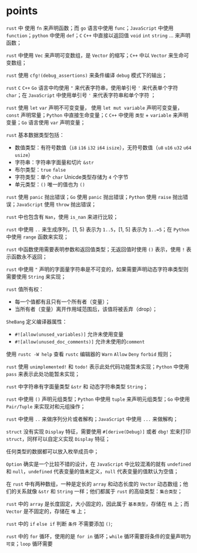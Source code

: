 # points
`rust` 中 使用 `fn` 来声明函数；而 `go` 语言中使用 `func`；`JavaScript` 中使用 `function`；`python` 中使用 `def`；`C` `C++` 中直接以返回值 `void` `int` `string` ... 来声明函数；

`rust` 中使用 `Vec` 来声明可变数组，是 `Vector` 的缩写；`C++` 中以 `Vector` 来生命可变数组；

`rust` 使用 `cfg!(debug_assertions)` 来条件编译 `debug` 模式下的输出；

`rust` `C` `C++` `Go` 语言中均使用 `"` 来代表字符串，使用单引号 `'` 来代表单个字符 `char`；在 `JavaScript` 中使用单引号 `'` 来代表字符串和单个字符 ；

`rust` 使用 `let` `var` 声明不可变变量， 使用 `let mut variable` 声明可变变量，`const` 声明常量；`Python` 中直接生命变量；`C` `C++` 中使用 `类型` + `variable` 来声明变量；`Go` 语言使用 `var` 声明变量；

`rust` 基本数据类型包括：
- 数值类型：有符号数值（`i8` `i16` `i32` `i64` `isize`），无符号数值（`u8` `u16` `u32` `u64` `usize`）
- 字符串：字符串字面量和切片 `&str`
- 布尔类型：`true` `false`
- 字符类型：单个 `char` Unicde类型存储为 `4` 个字节
- 单元类型：`()` 唯一的值也为 `()`

`rust` 使用 `panic` 抛出错误；`Go` 使用 `panic` 抛出错误；`Python` 使用 `raise` 抛出错误；`JavaScript` 使用 `throw` 抛出错误；

`rust` 中也包含有 `Nan`，使用 `is_nan` 来进行比较；

`rust` 中使用 `..` 来生成序列，[1, 5) 表示为 `1..5`，[1, 5] 表示为 `1..=5`；在 `Python` 中使用 `range` 函数来实现；

`rust` 中函数使用需要表明参数和返回值类型；无返回值时使用 `()` 表示，使用 `!` 表示函数永不返回；

`rust` 中使用 `"` 声明的字面量字符串是不可变的，如果需要声明动态字符串类型则需要使用 `String` 来实现；

`rust` 值所有权：
- 每一个值都有且只有一个所有者（变量）；
- 当所有者（变量）离开作用域范围后，该值将被丢弃（drop）；

`SheBang` 定义编译器属性：

- `#![allow(unused_variables)]` 允许未使用变量
- `#![allow(unused_doc_comments)]` 允许未使用的`comment`

使用 `rustc -W help` 查看 `rustc` 编辑器的 `Warn` `Allow` `Deny` `forbid` 规则；

`rust` 使用 `unimplemented!` 和 `todo!` 表示此处代码功能暂未实现；`Python` 中使用 `pass` 来表示此处功能暂未实现；

`rust` 中字符串有字面量类型 `&str` 和 动态字符串类型 `String`；

`rust` 中使用 `()` 声明元组类型；`Python` 中使用 `tuple` 来声明元组类型；`Go` 中使用 `Pair/Tuple` 来实现对和元组操作；

`rust` 中使用 `..` 来做序列分片或者解构；`JavaScript` 中使用 `...` 来做解构；

`struct` 没有实现 `Display` 特征，需要使用 `#[derive(Debug)]` 或者 `dbg!` 宏来打印 `struct`，同样可以自定义实现 `Display` 特征；

任何类型的数据都可以放入枚举成员中；

`Option` 确实是一个比较不错的设计，在 `JavaScript` 中比较混淆的就有 `undefined` 和 `null`，`undefined` 代表变量的值未定义，`null` 代表变量的值默认为空值；

在 `rust` 中有两种数组，一种是定长的 `array` 和动态长度的 `Vector` 动态数组；他们的关系就像 `&str` 和 `String` 一样；他们都属于 `rust` 的高级类型：`集合类型`；

`rust` 中的 `array` 是长度固定，大小固定的，因此属于 `基本类型`，存储在 `栈` 上；而 `Vector` 是不固定的，存储在 `堆` 上；

`rust` 中的 `if` `else if` 判断 `条件` 不需要添加 `()`;

`rust` 中的 `for` 循环，使用的是 `for in` 循环；`while` 循环需要将条件的变量声明为 `可变`；`loop` 循环需要



<!--stackedit_data:
eyJoaXN0b3J5IjpbNDk3NDU1MTU1LC0xNTk5ODc3NDA2LDEyMT
A3MDI1MTYsLTExNTk3MTk3NzgsLTExNzU3NzA1NjYsLTM4MjMx
OTg0OSwtMjUyMTc2NzkxLDEyODcxOTU0NDAsLTEyMjU1MzczNT
gsLTE2NzI5MDM2MzgsMTM5NDU2NjE5NywtMTg1NjE1MjEzOCwx
MjIwMTUyODU3LDE2NzQ5MTEzMTAsMTc0MjIxNDEzMSwtNzU1Nj
Y3MTU3LC0xNTQyMDQ4Nzc3LC0xNDcxNTMzODM0LDE3NTE4Nzky
MDIsLTkyODg2NTczNF19
-->